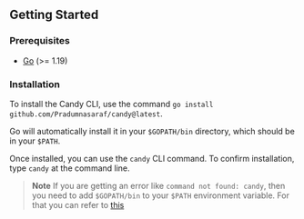 ## Getting Started

### Prerequisites

- [Go](https://golang.org/dl/) (>= 1.19)

### Installation

To install the Candy CLI, use the command `go install github.com/Pradumnasaraf/candy@latest`.

Go will automatically install it in your `$GOPATH/bin` directory, which should be in your `$PATH`.

Once installed, you can use the `candy` CLI command. To confirm installation, type `candy` at the command line.

> **Note** If you are getting an error like `command not found: candy`, then you need to add `$GOPATH/bin` to your `$PATH` environment variable. For that you can refer to [this](https://gist.github.com/Pradumnasaraf/ca6f9a0507089a4c44881446cdda4aa3)
